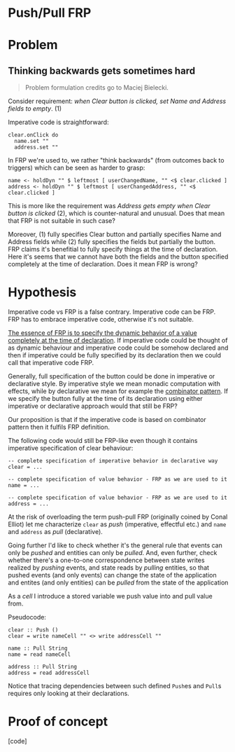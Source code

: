 # Push/Pull FRP

# Problem

## Thinking backwards gets sometimes hard

> Problem formulation credits go to Maciej Bielecki.

Consider requirement: *when Clear button is clicked, set Name and Address fields to empty*. (1)

Imperative code is straightforward:

```
clear.onClick do
  name.set ""
  address.set ""
```

In FRP we're used to, we rather "think backwards" (from outcomes back to triggers) which can be seen as harder to grasp:

```
name <- holdDyn "" $ leftmost [ userChangedName, "" <$ clear.clicked ]
address <- holdDyn "" $ leftmost [ userChangedAddress, "" <$ clear.clicked ]
```

This is more like the requirement was *Address gets empty when Clear button is clicked* (2), which is counter-natural and unusual. Does that mean that FRP is not suitable in such case?

Moreover, (1) fully specifies Clear button and partially specifies Name and Address fields while (2) fully specifies the fields but partially the button.
FRP claims it's benefitial to fully specify things at the time of declaration. Here it's seems that we cannot have both the fields and the button specified completely at the time of declaration. Does it mean FRP is wrong?

# Hypothesis

Imperative code vs FRP is a false contrary. Imperative code can be FRP. FRP has to embrace imperative code, otherwise it's not suitable.

[The essence of FRP is to specify the dynamic behavior of a value completely at the time of declaration](https://apfelmus.nfshost.com/blog/2011/03/28-essence-frp.html).
If imperative code could be thought of as dynamic behaviour and imperative code could be somehow declared and then if imperative could be fully specified by its declaration then we could call that imperative code FRP.

Generally, full specification of the button could be done in imperative or declarative style.
By imperative style we mean monadic computation with effects, while by declarative we mean for example the [combinator pattern](https://wiki.haskell.org/Combinator_pattern).
If we specify the button fully at the time of its declaration using either imperative or declarative approach would that still be FRP?

Our proposition is that if the imperative code is based on combinator pattern then it fulfils FRP definition.

The following code would still be FRP-like even though it contains imperative specification of clear behaviour:

```
-- complete specification of imperative behavior in declarative way
clear = ...

-- complete specification of value behavior - FRP as we are used to it
name = ...

-- complete specification of value behavior - FRP as we are used to it
address = ...
```

At the risk of overloading the term push-pull FRP (originally coined by Conal Elliot) let me characterize `clear` as *push* (imperative, effectful etc.) and `name` and `address` as *pull* (declarative).

Going further I'd like to check whether it's the general rule that events can only be *pushed* and entities can only be *pulled*.
And, even further, check whether there's a one-to-one correspondence between state writes realized by *pushing* events, and state reads by *pulling* entities, so that pushed events (and only events) can change the state of the application and entites (and only entities) can be *pulled* from the state of the application

As a *cell* I introduce a stored variable we push value into and pull value from.

Pseudocode:

```
clear :: Push ()
clear = write nameCell "" <> write addressCell ""

name :: Pull String
name = read nameCell

address :: Pull String
address = read addressCell
```

Notice that tracing dependencies between such defined `Push`es and `Pull`s requires only looking at their declarations.

# Proof of concept

[code]
